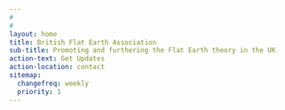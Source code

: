 ```yaml
---
#
#
layout: home
title: British Flat Earth Association
sub-title: Promoting and furthering the Flat Earth theory in the UK
action-text: Get Updates
action-location: contact
sitemap:
  changefreq: weekly
  priority: 1
---
```



